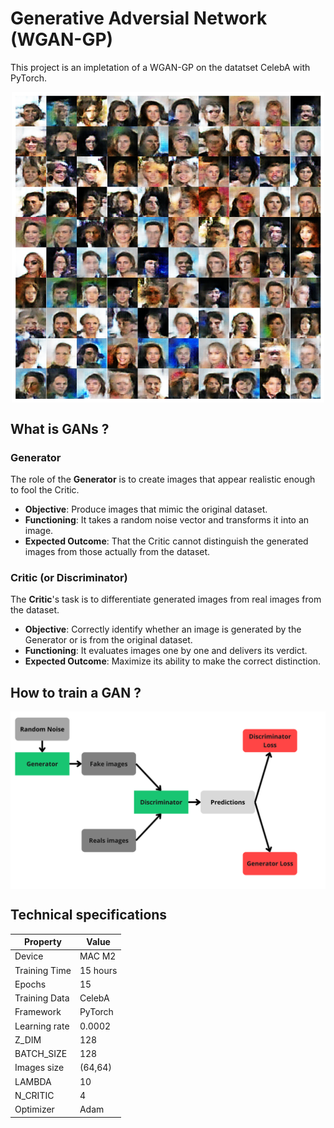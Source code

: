 # Generative Adversial Network (WGAN-GP)

This project is an impletation of a WGAN-GP on the datatset CelebA with PyTorch.

<div align="center">
 <img  alt="face-grid" align="center" src="https://github.com/Gazeux33/Generative-Adversial-Network/blob/main/assets/output3.png" width="500"  />
 </div>


 ## What is GANs ?

### Generator

The role of the **Generator** is to create images that appear realistic enough to fool the Critic.

- **Objective**: Produce images that mimic the original dataset.
- **Functioning**: It takes a random noise vector and transforms it into an image.
- **Expected Outcome**: That the Critic cannot distinguish the generated images from those actually from the dataset.

### Critic (or Discriminator)

The **Critic**'s task is to differentiate generated images from real images from the dataset.

- **Objective**: Correctly identify whether an image is generated by the Generator or is from the original dataset.
- **Functioning**: It evaluates images one by one and delivers its verdict.
- **Expected Outcome**: Maximize its ability to make the correct distinction.

## How to train a GAN ?

<div align="center">
 <img  alt="how-to-train" align="center" src="https://github.com/Gazeux33/Generative-Adversial-Network/blob/main/assets/train.png" width="700"  />
 </div>

 ## Technical specifications


 | Property       | Value         |
|----------------|---------------|
| Device         | MAC M2        |
| Training Time  | 15 hours      |
| Epochs         | 15            |
| Training Data  | CelebA        |
| Framework      | PyTorch       |
| Learning rate  | 0.0002        |
|Z_DIM           |128            |
|BATCH_SIZE      |128            |
|Images size     |(64,64)        |
|LAMBDA          |10             |
|N_CRITIC        |4              |
|Optimizer       |Adam           |


